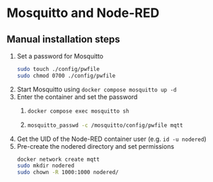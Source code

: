 # Mosquitto and Node-RED

## Manual installation steps

1. Set a password for Mosquitto
   ```bash
   sudo touch ./config/pwfile
   sudo chmod 0700 ./config/pwfile
   ```
1. Start Mosquitto using `docker compose mosquitto up -d`
1. Enter the container and set the password
   1. ```bash
      docker compose exec mosquitto sh
      ```
   1. ```bash
      mosquitto_passwd -c /mosquitto/config/pwfile mqtt
      ```
1. Get the UID of the Node-RED container user (e.g. `id -u nodered`)
1. Pre-create the nodered directory and set permissions
   ```bash
   docker network create mqtt
   sudo mkdir nodered
   sudo chown -R 1000:1000 nodered/
   ```
